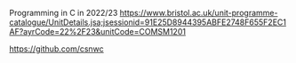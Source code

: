 
Programming in C in 2022/23
https://www.bristol.ac.uk/unit-programme-catalogue/UnitDetails.jsa;jsessionid=91E25D8944395ABFE2748F655F2EC1AF?ayrCode=22%2F23&unitCode=COMSM1201

https://github.com/csnwc
